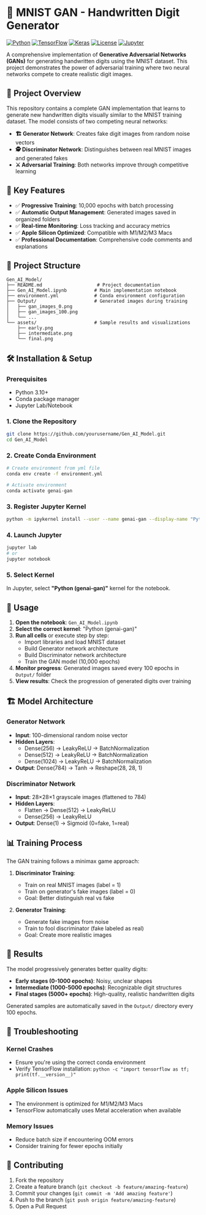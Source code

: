 # 🎨 MNIST GAN - Handwritten Digit Generator

[![Python](https://img.shields.io/badge/Python-3.10+-blue.svg)](https://www.python.org/downloads/)
[![TensorFlow](https://img.shields.io/badge/TensorFlow-2.13+-orange.svg)](https://tensorflow.org/)
[![Keras](https://img.shields.io/badge/Keras-2.13+-red.svg)](https://keras.io/)
[![License](https://img.shields.io/badge/License-MIT-green.svg)](LICENSE)
[![Jupyter](https://img.shields.io/badge/Jupyter-Notebook-orange.svg)](https://jupyter.org/)

A comprehensive implementation of **Generative Adversarial Networks (GANs)** for generating handwritten digits using the MNIST dataset. This project demonstrates the power of adversarial training where two neural networks compete to create realistic digit images.

## 🚀 Project Overview

This repository contains a complete GAN implementation that learns to generate new handwritten digits visually similar to the MNIST training dataset. The model consists of two competing neural networks:

- **🏗️ Generator Network**: Creates fake digit images from random noise vectors
- **🕵️ Discriminator Network**: Distinguishes between real MNIST images and generated fakes
- **⚔️ Adversarial Training**: Both networks improve through competitive learning

## 🎯 Key Features

- ✅ **Progressive Training**: 10,000 epochs with batch processing
- ✅ **Automatic Output Management**: Generated images saved in organized folders
- ✅ **Real-time Monitoring**: Loss tracking and accuracy metrics
- ✅ **Apple Silicon Optimized**: Compatible with M1/M2/M3 Macs
- ✅ **Professional Documentation**: Comprehensive code comments and explanations

## 📁 Project Structure

```
Gen_AI_Model/
├── README.md                    # Project documentation
├── Gen_AI_Model.ipynb          # Main implementation notebook
├── environment.yml             # Conda environment configuration
├── Output/                     # Generated images during training
│   ├── gan_images_0.png
│   ├── gan_images_100.png
│   └── ...
└── assets/                     # Sample results and visualizations
    ├── early.png
    ├── intermediate.png
    └── final.png
```

## 🛠️ Installation & Setup

### Prerequisites
- Python 3.10+
- Conda package manager
- Jupyter Lab/Notebook

### 1. Clone the Repository
```bash
git clone https://github.com/yourusername/Gen_AI_Model.git
cd Gen_AI_Model
```

### 2. Create Conda Environment
```bash
# Create environment from yml file
conda env create -f environment.yml

# Activate environment
conda activate genai-gan
```

### 3. Register Jupyter Kernel
```bash
python -m ipykernel install --user --name genai-gan --display-name "Python (genai-gan)"
```

### 4. Launch Jupyter
```bash
jupyter lab
# or
jupyter notebook
```

### 5. Select Kernel
In Jupyter, select **"Python (genai-gan)"** kernel for the notebook.

## 🚀 Usage

1. **Open the notebook**: `Gen_AI_Model.ipynb`
2. **Select the correct kernel**: "Python (genai-gan)"
3. **Run all cells** or execute step by step:
   - Import libraries and load MNIST dataset
   - Build Generator network architecture
   - Build Discriminator network architecture  
   - Train the GAN model (10,000 epochs)
4. **Monitor progress**: Generated images saved every 100 epochs in `Output/` folder
5. **View results**: Check the progression of generated digits over training

## 🏗️ Model Architecture

### Generator Network
- **Input**: 100-dimensional random noise vector
- **Hidden Layers**: 
  - Dense(256) → LeakyReLU → BatchNormalization
  - Dense(512) → LeakyReLU → BatchNormalization  
  - Dense(1024) → LeakyReLU → BatchNormalization
- **Output**: Dense(784) → Tanh → Reshape(28, 28, 1)

### Discriminator Network
- **Input**: 28×28×1 grayscale images (flattened to 784)
- **Hidden Layers**:
  - Flatten → Dense(512) → LeakyReLU
  - Dense(256) → LeakyReLU
- **Output**: Dense(1) → Sigmoid (0=fake, 1=real)

## 📊 Training Process

The GAN training follows a minimax game approach:

1. **Discriminator Training**:
   - Train on real MNIST images (label = 1)
   - Train on generator's fake images (label = 0)
   - Goal: Better distinguish real vs fake

2. **Generator Training**:
   - Generate fake images from noise
   - Train to fool discriminator (fake labeled as real)
   - Goal: Create more realistic images

## 🎨 Results

The model progressively generates better quality digits:

- **Early stages (0-1000 epochs)**: Noisy, unclear shapes
- **Intermediate (1000-5000 epochs)**: Recognizable digit structures
- **Final stages (5000+ epochs)**: High-quality, realistic handwritten digits

Generated samples are automatically saved in the `Output/` directory every 100 epochs.



## 🐛 Troubleshooting

### Kernel Crashes
- Ensure you're using the correct conda environment
- Verify TensorFlow installation: `python -c "import tensorflow as tf; print(tf.__version__)"`

### Apple Silicon Issues
- The environment is optimized for M1/M2/M3 Macs
- TensorFlow automatically uses Metal acceleration when available

### Memory Issues
- Reduce batch size if encountering OOM errors
- Consider training for fewer epochs initially

## 🤝 Contributing

1. Fork the repository
2. Create a feature branch (`git checkout -b feature/amazing-feature`)
3. Commit your changes (`git commit -m 'Add amazing feature'`)
4. Push to the branch (`git push origin feature/amazing-feature`)
5. Open a Pull Request


